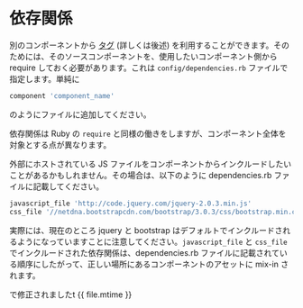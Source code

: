 # 依存関係

別のコンポーネントから [タグ](#tags) (詳しくは後述) を利用することができます。そのためには、そのソースコンポーネントを、使用したいコンポーネント側から require しておく必要があります。これは ```config/dependencies.rb``` ファイルで指定します。単純に

```ruby
component 'component_name'
```

のようにファイルに追加してください。

依存関係は Ruby の ```require``` と同様の働きをしますが、コンポーネント全体を対象とする点が異なります。

外部にホストされている JS ファイルをコンポーネントからインクルードしたいことがあるかもしれません。その場合は、以下のように dependencies.rb ファイルに記載してください。

```ruby
javascript_file 'http://code.jquery.com/jquery-2.0.3.min.js'
css_file '//netdna.bootstrapcdn.com/bootstrap/3.0.3/css/bootstrap.min.css'
```

実際には、現在のところ jquery と bootstrap はデフォルトでインクルードされるようになっていますことに注意してください。```javascript_file``` と ```css_file``` でインクルードされた依存関係は、dependencies.rb ファイルに記載されている順序にしたがって、正しい場所にあるコンポーネントのアセットに mix-in されます。

で修正されましたt {{ file.mtime }}

